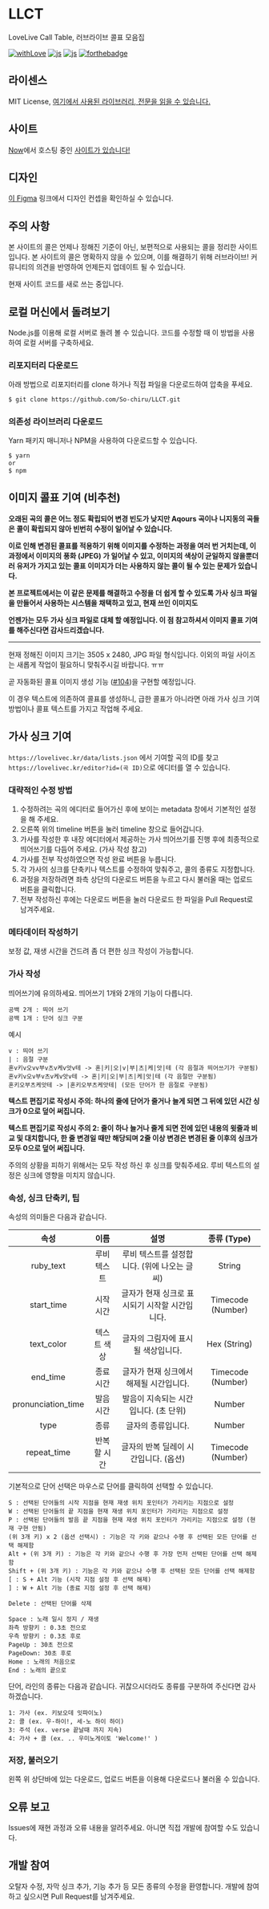 # LLCT

LoveLive Call Table, 러브라이브 콜표 모음집

[![withLove](https://forthebadge.com/images/badges/built-with-love.svg)](https://sochiru.pw) [![js](https://forthebadge.com/images/badges/made-with-javascript.svg)](https://www.javascript.com) [![js](https://forthebadge.com/images/badges/made-with-pug.svg)](https://www.pugjs.org) [![forthebadge](https://forthebadge.com/images/badges/designed-in-ms-paint.svg)](https://forthebadge.com)

## 라이센스

MIT License, [여기에서 사용된 라이브러리, 전문을 읽을 수 있습니다.](https://github.com/So-chiru/LLCT/blob/master/LICENSE)

## 사이트

[Now](https://now.sh)에서 호스팅 중인 [사이트가 있습니다!](https://lovelivec.kr)

## 디자인

[이 Figma](https://www.figma.com/file/y2XT4hDU090ISuXt9ZtcGB/LLCT-Love-Live-Call-Table?node-id=0%3A1) 링크에서 디자인 컨셉을 확인하실 수 있습니다.

## 주의 사항

본 사이트의 콜은 언제나 정해진 기준이 아닌, 보편적으로 사용되는 콜을 정리한 사이트입니다. 본 사이트의 콜은 명확하지 않을 수 있으며, 이를 해결하기 위해 러브라이브! 커뮤니티의 의견을 반영하여 언제든지 업데이트 될 수 있습니다.

현재 사이트 코드를 새로 쓰는 중입니다.


## 로컬 머신에서 돌려보기

Node.js를 이용해 로컬 서버로 돌려 볼 수 있습니다. 코드를 수정할 때 이 방법을 사용하여 로컬 서버를 구축하세요.

### 리포지터리 다운로드

아래 방법으로 리포지터리를 clone 하거나 직접 파일을 다운로드하여 압축을 푸세요.

```bash
$ git clone https://github.com/So-chiru/LLCT.git
```

### 의존성 라이브러리 다운로드

Yarn 패키지 매니저나 NPM을 사용하여 다운로드할 수 있습니다.

```bash
$ yarn
or
$ npm
```

## 이미지 콜표 기여 (비추천)

<b>오래된 곡의 콜은 어느 정도 확립되어 변경 빈도가 낮지만 Aqours 곡이나 니지동의 곡들은 콜이 확립되지 않아 빈번히 수정이 일어날 수 있습니다.

이로 인해 변경된 콜표를 적용하기 위해 이미지를 수정하는 과정을 여러 번 거치는데, 이 과정에서 이미지의 풍화 (JPEG) 가 일어날 수 있고, 이미지의 색상이 균일하지 않을뿐더러 유저가 가지고 있는 콜표 이미지가 더는 사용하지 않는 콜이 될 수 있는 문제가 있습니다.  

본 프로젝트에서는 이 같은 문제를 해결하고 수정을 더 쉽게 할 수 있도록 가사 싱크 파일을 만들어서 사용하는 시스템을 채택하고 있고, 현재 쓰인 이미지도

언젠가는 모두 가사 싱크 파일로 대체 할 예정입니다. 이 점 참고하셔서 이미지 콜표 기여를 해주신다면 감사드리겠습니다.</b>

---

현재 정해진 이미지 크기는 3505 x 2480, JPG 파일 형식입니다. 이외의 파일 사이즈는 새롭게 작업이 필요하니 맞춰주시길 바랍니다. ㅠㅠ

곧 자동화된 콜표 이미지 생성 기능 ([#104](https://github.com/So-chiru/LLCT/issues/104))을 구현할 예정입니다.

이 경우 텍스트에 의존하여 콜표를 생성하니, 급한 콜표가 아니라면 아래 가사 싱크 기여 방법이나 콜표 텍스트를 가지고 작업해 주세요.

## 가사 싱크 기여

`https://lovelivec.kr/data/lists.json` 에서 기여할 곡의 ID를 찾고 `https://lovelivec.kr/editor?id=(곡 ID)`으로 에디터를 열 수 있습니다.

### 대략적인 수정 방법

1. 수정하려는 곡의 에디터로 들어가신 후에 보이는 metadata 창에서 기본적인 설정을 해 주세요.
2. 오른쪽 위의 timeline 버튼을 눌러 timeline 창으로 들어갑니다.
3. 가사를 작성한 후 내장 에디터에서 제공하는 가사 띄어쓰기를 진행 후에 최종적으로 띄어쓰기를 다듬어 주세요. (가사 작성 참고)
4. 가사를 전부 작성하였으면 작성 완료 버튼을 누릅니다.
5. 각 가사의 싱크를 단축키나 텍스트를 수정하여 맞춰주고, 콜의 종류도 지정합니다.
6. 과정을 저장하려면 좌측 상단의 다운로드 버튼을 누르고 다시 불러올 때는 업로드 버튼을 클릭합니다.
7. 전부 작성하신 후에는 다운로드 버튼을 눌러 다운로드 한 파일을 Pull Request로 남겨주세요.

### 메타데이터 작성하기

보정 값, 재생 시간을 건드려 좀 더 편한 싱크 작성이 가능합니다.

### 가사 작성

띄어쓰기에 유의하세요. 띄어쓰기 1개와 2개의 기능이 다릅니다.

```plain
공백 2개 : 띄어 쓰기
공백 1개 : 단어 싱크 구분
```

예시

```plain
v : 띄어 쓰기
| : 음절 구분
혼v키v오vv부v츠v케v앗v테 -> 혼|키|오|v|부|츠|케|앗|테 (각 음절과 띄어쓰기가 구분됨)
혼v키v오v부v츠v케v앗v테 -> 혼|키|오|부|츠|케|앗|테 (각 음절만 구분됨)
혼키오부츠케앗테 -> |혼키오부츠케앗테| (모든 단어가 한 음절로 구분됨)
```

**텍스트 편집기로 작성시 주의: 하나의 줄에 단어가 줄거나 늘게 되면 그 뒤에 있던 시간 싱크가 0으로 덮어 써집니다.**

**텍스트 편집기로 작성시 주의 2: 줄이 하나 늘거나 줄게 되면 전에 있던 내용의 윗줄과 비교 및 대치합니다, 한 줄 변경일 때만 해당되며 2줄 이상 변경은 변경된 줄 이후의 싱크가 모두 0으로 덮어 써집니다.**

주의의 상황을 피하기 위해서는 모두 작성 하신 후 싱크를 맞춰주세요. 루비 텍스트의 설정은 싱크에 영향을 미치지 않습니다.

### 속성, 싱크 단축키, 팁

속성의 의미들은 다음과 같습니다.

|        속성        |    이름     |                      설명                      |    종류 (Type)    |
| :----------------: | :---------: | :--------------------------------------------: | :---------------: |
|     ruby_text      | 루비 텍스트 |  루비 텍스트를 설정합니다. (위에 나오는 글씨)  |      String       |
|     start_time     |  시작 시간  | 글자가 현재 싱크로 표시되기 시작할 시간입니다. | Timecode (Number) |
|     text_color     | 텍스트 색상 |      글자의 그림자에 표시 될 색상입니다.       |   Hex (String)    |
|      end_time      |  종료 시간  |    글자가 현재 싱크에서 해제될 시간입니다.     | Timecode (Number) |
| pronunciation_time |  발음 시간  |     발음이 지속되는 시간입니다. (초 단위)      |      Number       |
|        type        |    종류     |               글자의 종류입니다.               |      Number       |
|    repeat_time     | 반복할 시간 |     글자의 반복 딜레이 시간입니다. (옵션)      | Timecode (Number) |

기본적으로 단어 선택은 마우스로 단어를 클릭하여 선택할 수 있습니다.

```plain
S : 선택된 단어들의 시작 지점을 현재 재생 위치 포인터가 가리키는 지점으로 설정
W : 선택된 단어들의 끝 지점을 현재 재생 위치 포인터가 가리키는 지점으로 설정
P : 선택된 단어들의 발음 끝 지점을 현재 재생 위치 포인터가 가리키는 지점으로 설정 (현재 구현 안됨)
(위 3개 키) x 2 (옵션 선택시) : 기능은 각 키와 같으나 수행 후 선택된 모든 단어를 선택 해제함
Alt + (위 3개 키) : 기능은 각 키와 같으나 수행 후 가장 먼저 선택된 단어를 선택 해제함
Shift + (위 3개 키) : 기능은 각 키와 같으나 수행 후 선택된 모든 단어를 선택 해제함
[ : S + Alt 기능 (시작 지점 설정 후 선택 해제)
] : W + Alt 기능 (종료 지점 설정 후 선택 해제)

Delete : 선택된 단어를 삭제

Space : 노래 일시 정지 / 재생
좌측 방향키 : 0.3초 전으로
우측 방향키 : 0.3초 후로
PageUp : 30초 전으로
PageDown: 30초 후로
Home : 노래의 처음으로
End : 노래의 끝으로
```

단어, 라인의 종류는 다음과 같습니다. 귀찮으시더라도 종류를 구분하여 주신다면 감사하겠습니다.

```plain
1: 가사 (ex. 키보오데 잇파이노)
2: 콜 (ex. 우-하이!, 세-노 하이 하이)
3: 주석 (ex. verse 끝날때 까지 지속)
4: 가사 + 콜 (ex. .. 우미노게이토 'Welcome!' )
```

### 저장, 불러오기

왼쪽 위 상단바에 있는 다운로드, 업로드 버튼을 이용해 다운로드나 불러올 수 있습니다.

## 오류 보고

Issues에 재현 과정과 오류 내용을 알려주세요. 아니면 직접 개발에 참여할 수도 있습니다.

## 개발 참여

오탈자 수정, 자막 싱크 추가, 기능 추가 등 모든 종류의 수정을 환영합니다. 개발에 참여하고 싶으시면 Pull Request를 남겨주세요.
